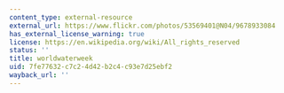 ```yaml
---
content_type: external-resource
external_url: https://www.flickr.com/photos/53569401@N04/9678933084
has_external_license_warning: true
license: https://en.wikipedia.org/wiki/All_rights_reserved
status: ''
title: worldwaterweek
uid: 7fe77632-c7c2-4d42-b2c4-c93e7d25ebf2
wayback_url: ''
---
```

